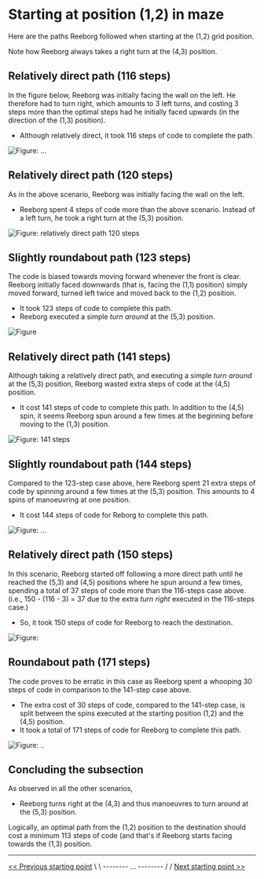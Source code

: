 # Starting at position (1,2) in maze

Here are the paths Reeborg followed when starting at the (1,2) grid position.

Note how Reeborg always takes a right turn at the (4,3) position.

## Relatively direct path (116 steps)

In the figure below, Reeborg was initially facing the wall on the left. He therefore had to turn right, which amounts to 3 left turns, and costing 3 steps more than the optimal steps had he initially faced upwards (in the direction of the (1,3) position).

- Although relatively direct, it took 116 steps of code to complete the path.

![Figure: ... ](../img/start-at-1-2/start@-1,2-direct-manouvre.png)

## Relatively direct path (120 steps)

As in the above scenario, Reeborg was initially facing the wall on the left.

- Reeborg spent 4 steps of code more than the above scenario. Instead of a left turn, he took a right turn at the (5,3) position.

![Figure: relatively direct path 120 steps](../img/start-at-1-2/start@-1,2-direct-manouvre-x-1rt.png)

## Slightly roundabout path (123 steps)

The code is biased towards moving forward whenever the front is clear. Reeborg initially faced downwards (that is, facing the (1,1) position) simply moved forward, turned left twice and moved back to the (1,2) position.

- It took 123 steps of code to complete this path.
- Reeborg executed a simple _turn around_ at the (5,3) position.

![Figure](../img/start-at-1-2/start@-1,2-not-direct-manouvre-nice.png)

## Relatively direct path (141 steps)

Although taking a relatively direct path, and executing a simple _turn around_ at the (5,3) position, Reeborg wasted extra steps of code at the (4,5) position.

- It cost 141 steps of code to complete this path. In addition to the (4,5) spin, it seems Reeborg spun around a few times at the beginning before moving to the (1,3) position.

![Figure: 141 steps](../img/start-at-1-2/start@-1,2-direct-manouvre-x-rt.png)

## Slightly roundabout path (144 steps)

Compared to the 123-step case above, here Reeborg spent 21 extra steps of code by spinning around a few times at the (5,3) position. This amounts to 4 spins of manoeuvring at one position.

- It cost 144 steps of code for Reborg to complete this path.

![Figure: ...](../img/start-at-1-2/start@-1,2-rel-direct-manouvre-x-rt.png)

## Relatively direct path (150 steps)

In this scenario, Reeborg started off following a more direct path until he reached the (5,3) and (4,5) positions where he spun around a few times, spending a total of 37 steps of code more than the 116-steps case above. (i.e., 150 - (116 - 3) = 37 due to the extra _turn right_ executed in the 116-steps case.)

- So, it took 150 steps of code for Reeborg to reach the destination.

![Figure: ](../img/start-at-1-2/start@-1,2-direct-manouvre2.png)

## Roundabout path (171 steps)

The code proves to be erratic in this case as Reeborg spent a whooping 30 steps of code in comparison to the 141-step case above.

- The extra cost of 30 steps of code, compared to the 141-step case, is split between the spins executed at the starting position (1,2) and the (4,5) position.
- It took a total of 171 steps of code for Reeborg to complete this path.

![Figure: .. ](../img/start-at-1-2/start@-1,2-not-direct-manouvre~x.png)

## Concluding the subsection

As observed in all the other scenarios,

- Reeborg turns right at the (4,3) and thus manoeuvres to turn around at the (5,3) position.

Logically, an optimal path from the (1,2) position to the destination should cost a minimum 113 steps of code (and that's if Reeborg starts facing towards the (1,3) position.

---

[<< Previous starting point](<starting-at-(1,1)-position.md>) \ \ -------- ... -------- / / [Next starting point >>](<starting-at-(1,3)-position.md>)
